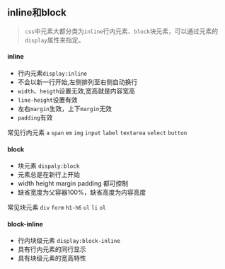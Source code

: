 ## inline和block
>`css`中元素大都分类为`inline`行内元素、`block`块元素，可以通过元素的`display`属性来指定。

#### inline

* 行内元素`display:inline`
* 不会以新一行开始,左侧排列至右侧自动换行
* `width`、`heigth`设置无效,宽高就是内容宽高
* `line-height`设置有效
* 左右`margin`生效，上下`margin`无效
* `padding`有效

常见行内元素
`a` `span` `em` `img` `input` `label` `textarea` `select` `button`


#### block

* 块元素 `dispaly:block`
* 元素总是在新行上开始
* width height margin padding 都可控制
* 缺省宽度为父容器100%，缺省高度为内容高度

常见块元素
`div` `form` `h1-h6` `ul` `li` `ol`



#### block-inline

* 行内块级元素 `display:block-inline`
* 具有行内元素的同行显示
* 具有块级元素的宽高特性